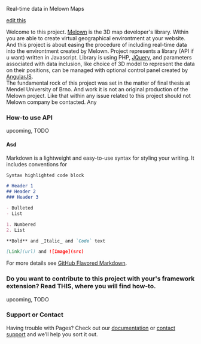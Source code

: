 Real-time data in Melown Maps

[edit this](https://github.com/tomasjohn/realtime-melown/edit/master/README.md) 


Welcome to this project. [Melown](https://www.melown.com/index.html) is the 3D map developer's library. Within you are able to create virtual geographical environtment at your website. 
And this project is about easing the procedure of including real-time data into the environtment created by Melown. Project represents a library (API if u want) written in Javascript. Library is using PHP, [JQuery](),  and parameters associated with data inclusion, like choice of 3D model to represent the data on their positions, can be managed with optional control panel created by [AngularJS]().  
The fundamental rock of this project was set in the matter of final thesis at Mendel University of Brno. And work it is not an original production of the Melown project. Like that within any issue related to this project should not Melown company  be contacted. Any  

### How-to use API 

upcoming, TODO


#### Asd 

Markdown is a lightweight and easy-to-use syntax for styling your writing. It includes conventions for

```markdown
Syntax highlighted code block

# Header 1
## Header 2
### Header 3

- Bulleted
- List

1. Numbered
2. List

**Bold** and _Italic_ and `Code` text

[Link](url) and ![Image](src)
```

For more details see [GitHub Flavored Markdown](https://guides.github.com/features/mastering-markdown/).

### Do you want to contribute to this project with your's framework extension? Read THIS, where you will find how-to. 

upcoming, TODO

### Support or Contact

Having trouble with Pages? Check out our [documentation](https://help.github.com/categories/github-pages-basics/) or [contact support](https://github.com/contact) and we’ll help you sort it out.
